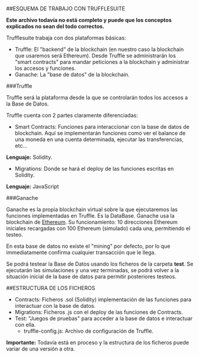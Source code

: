 ##ESQUEMA DE TRABAJO CON TRUFFLESUITE

**Este archivo todavía no está completo y puede que los conceptos explicados no sean del todo correctos.**

Trufflesuite trabaja con dos plataformas básicas:

* Truffle: El "backend" de la blockchain (en nuestro caso la blockchain que usaremos será Ethereum). Desde Truffle se administrarán los "smart contracts" para mandar peticiones a la blockchain y administrar los accesos y funciones.
* Ganache: La "base de datos" de la blockchain.

###Truffle

Truffle será la plataforma desde la que se controlarán todos los accesos a la Base de Datos. 

Truffle cuenta con 2 partes claramente diferenciadas:

* Smart Contracts: Funciones para interaccionar con la base de datos de blockchain. Aquí se implementarán funciones como ver el balance de una moneda en una cuenta determinada, ejecutar las transferencias, etc...

**Lenguaje:** Solidity.

* Migrations: Donde se hará el deploy de las funciones escritas en Solidity. 

**Lenguaje:** JavaScript

###Ganache

Ganache es la propia blockchain virtual sobre la que ejecutaremos las funciones implementadas en Truffle. Es la DataBase.
Ganache usa la blockchain de [Ethereum](https://ethereum.org/). Su funcionamiento: 10 direcciones Ethereum iniciales recargadas con 100 Ethereum (simulado) cada una, permitiendo el testeo.

En esta base de datos no existe el "mining" por defecto, por lo que immediatamente confirma cualquier transacción que le llega. 

Se podrá testear la Base de Datos usando los ficheros de la carpeta **test**. Se ejecutarán las simulaciones y una vez terminadas, se podrá volver a la situación inicial de la base de datos para permitir posteriores testeos.


##ESTRUCTURA DE LOS FICHEROS

* Contracts: Ficheros .sol (Solidity) implementación de las funciones para interactuar con la base de datos.
* Migrations: Ficheros .js con el deploy de las funciones de Contracts.
* Test: "Juegos de pruebas" para acceder a la base de datos e interactuar con ella.
    * truffle-config.js: Archivo de configuración de Truffle.


**Importante:** Todavía está en proceso y la estructura de los ficheros puede variar de una versión a otra.




